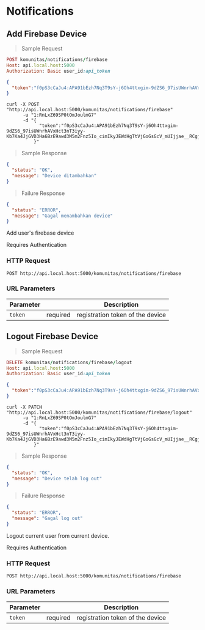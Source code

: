 # Notifications

## Add Firebase Device

> Sample Request

```ruby
POST komunitas/notifications/firebase
Host: api.local.host:5000
Authorization: Basic user_id:api_token
```

```json
{
  "token":"f0pS3cCaJu4:APA91bEzh7Nq3T9sY-j6Oh4ttxgim-9dZS6_97isUWnrhAVxHct3nT3iyy-Kb7Ka4JjGVD3Ha6BzE9awd3M5m2Fnz5Io_cimIkyJEWdHgTtVjGoGsGcV_mUIjjae__RCgjZZ_2CZcZEj"
}
```

```shell
curl -X POST "http://api.local.host:5000/komunitas/notifications/firebase"
      -u "1:RnLxZ69SP0tOmJoulmG7"
      -d "{
            "token":"f0pS3cCaJu4:APA91bEzh7Nq3T9sY-j6Oh4ttxgim-9dZS6_97isUWnrhAVxHct3nT3iyy-Kb7Ka4JjGVD3Ha6BzE9awd3M5m2Fnz5Io_cimIkyJEWdHgTtVjGoGsGcV_mUIjjae__RCgjZZ_2CZcZEj"
          }"
```

> Sample Response


```json
{
  "status": "OK",
  "message": "Device ditambahkan"
}
```

> Failure Response

```json
{
  "status": "ERROR",
  "message": "Gagal menambahkan device"
}
```


Add user's firebase device

<aside class="notice"> Requires Authentication </aside>

### HTTP Request

`POST http://api.local.host:5000/komunitas/notifications/firebase`

### URL Parameters

Parameter |        |Description
--------- | -------- |-----------
`token` | required | registration token of the device


## Logout Firebase Device

> Sample Request

```ruby
DELETE komunitas/notifications/firebase/logout
Host: api.local.host:5000
Authorization: Basic user_id:api_token
```

```json
{
  "token":"f0pS3cCaJu4:APA91bEzh7Nq3T9sY-j6Oh4ttxgim-9dZS6_97isUWnrhAVxHct3nT3iyy-Kb7Ka4JjGVD3Ha6BzE9awd3M5m2Fnz5Io_cimIkyJEWdHgTtVjGoGsGcV_mUIjjae__RCgjZZ_2CZcZEj"
}
```

```shell
curl -X PATCH "http://api.local.host:5000/komunitas/notifications/firebase/logout"
      -u "1:RnLxZ69SP0tOmJoulmG7"
      -d "{
            "token":"f0pS3cCaJu4:APA91bEzh7Nq3T9sY-j6Oh4ttxgim-9dZS6_97isUWnrhAVxHct3nT3iyy-Kb7Ka4JjGVD3Ha6BzE9awd3M5m2Fnz5Io_cimIkyJEWdHgTtVjGoGsGcV_mUIjjae__RCgjZZ_2CZcZEj"
          }"
```

> Sample Response


```json
{
  "status": "OK",
  "message": "Device telah log out"
}
```

> Failure Response

```json
{
  "status": "ERROR",
  "message": "Gagal log out"
}
```

Logout current user from current device.
<aside class="notice"> Requires Authentication </aside>

### HTTP Request

`POST http://api.local.host:5000/komunitas/notifications/firebase`

### URL Parameters

Parameter |        |Description
--------- | -------- |-----------
`token` | required | registration token of the device
